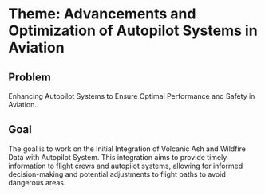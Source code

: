 # Theme: Advancements and Optimization of Autopilot Systems in Aviation

## Problem

Enhancing Autopilot Systems to Ensure Optimal Performance and Safety in Aviation.

## Goal

The goal is to work on the Initial Integration of Volcanic Ash and Wildfire Data with Autopilot System. This integration aims to provide timely information to flight crews and autopilot systems, allowing for informed decision-making and potential adjustments to flight paths to avoid dangerous areas.
